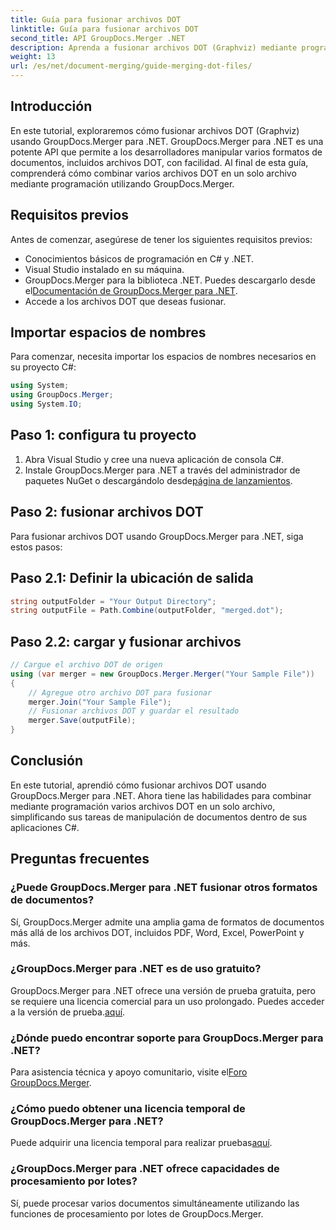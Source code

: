```yaml
---
title: Guía para fusionar archivos DOT
linktitle: Guía para fusionar archivos DOT
second_title: API GroupDocs.Merger .NET
description: Aprenda a fusionar archivos DOT (Graphviz) mediante programación utilizando GroupDocs.Merger para .NET. Fusione, combine y manipule archivos DOT con facilidad.
weight: 13
url: /es/net/document-merging/guide-merging-dot-files/
---
```

## Introducción
En este tutorial, exploraremos cómo fusionar archivos DOT (Graphviz) usando GroupDocs.Merger para .NET. GroupDocs.Merger para .NET es una potente API que permite a los desarrolladores manipular varios formatos de documentos, incluidos archivos DOT, con facilidad. Al final de esta guía, comprenderá cómo combinar varios archivos DOT en un solo archivo mediante programación utilizando GroupDocs.Merger.
## Requisitos previos
Antes de comenzar, asegúrese de tener los siguientes requisitos previos:
- Conocimientos básicos de programación en C# y .NET.
- Visual Studio instalado en su máquina.
-  GroupDocs.Merger para la biblioteca .NET. Puedes descargarlo desde el[Documentación de GroupDocs.Merger para .NET](https://tutorials.groupdocs.com/merger/net/).
- Accede a los archivos DOT que deseas fusionar.

## Importar espacios de nombres
Para comenzar, necesita importar los espacios de nombres necesarios en su proyecto C#:
```csharp
using System; 
using GroupDocs.Merger;
using System.IO;
```
## Paso 1: configura tu proyecto
1. Abra Visual Studio y cree una nueva aplicación de consola C#.
2.  Instale GroupDocs.Merger para .NET a través del administrador de paquetes NuGet o descargándolo desde[página de lanzamientos](https://releases.groupdocs.com/merger/net/).
## Paso 2: fusionar archivos DOT
Para fusionar archivos DOT usando GroupDocs.Merger para .NET, siga estos pasos:
## Paso 2.1: Definir la ubicación de salida
```csharp
string outputFolder = "Your Output Directory";
string outputFile = Path.Combine(outputFolder, "merged.dot");
```
## Paso 2.2: cargar y fusionar archivos
```csharp
// Cargue el archivo DOT de origen
using (var merger = new GroupDocs.Merger.Merger("Your Sample File"))
{
    // Agregue otro archivo DOT para fusionar
    merger.Join("Your Sample File");
    // Fusionar archivos DOT y guardar el resultado
    merger.Save(outputFile);
}
```

## Conclusión
En este tutorial, aprendió cómo fusionar archivos DOT usando GroupDocs.Merger para .NET. Ahora tiene las habilidades para combinar mediante programación varios archivos DOT en un solo archivo, simplificando sus tareas de manipulación de documentos dentro de sus aplicaciones C#.

## Preguntas frecuentes
### ¿Puede GroupDocs.Merger para .NET fusionar otros formatos de documentos?
Sí, GroupDocs.Merger admite una amplia gama de formatos de documentos más allá de los archivos DOT, incluidos PDF, Word, Excel, PowerPoint y más.
### ¿GroupDocs.Merger para .NET es de uso gratuito?
 GroupDocs.Merger para .NET ofrece una versión de prueba gratuita, pero se requiere una licencia comercial para un uso prolongado. Puedes acceder a la versión de prueba.[aquí](https://releases.groupdocs.com/).
### ¿Dónde puedo encontrar soporte para GroupDocs.Merger para .NET?
 Para asistencia técnica y apoyo comunitario, visite el[Foro GroupDocs.Merger](https://forum.groupdocs.com/c/merger/32).
### ¿Cómo puedo obtener una licencia temporal de GroupDocs.Merger para .NET?
 Puede adquirir una licencia temporal para realizar pruebas[aquí](https://purchase.groupdocs.com/temporary-license/).
### ¿GroupDocs.Merger para .NET ofrece capacidades de procesamiento por lotes?
Sí, puede procesar varios documentos simultáneamente utilizando las funciones de procesamiento por lotes de GroupDocs.Merger.